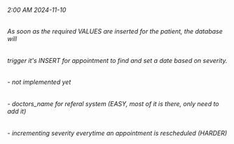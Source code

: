 ###### 2:00 AM 2024-11-10
###### As soon as the required VALUES are inserted for the patient, the database will
###### trigger it's INSERT for appointment to find and set a date based on severity. 

###### - not implemented yet 
######        - doctors_name for referal system (EASY, most of it is there, only need to add it)
######        - incrementing severity everytime an appointment is rescheduled (HARDER)
